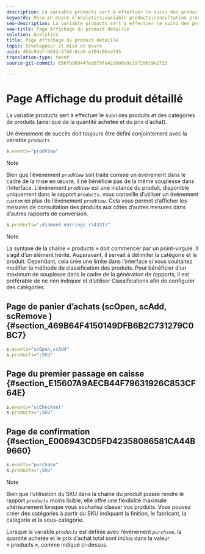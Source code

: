 ```yaml
---
description: La variable products sert à effectuer le suivi des produits et des catégories de produits (ainsi que de la quantité achetée et du prix d’achat).
keywords: Mise en œuvre d’Analytics;variable products;consultation produit;événement de succès
seo-description: La variable products sert à effectuer le suivi des produits et des catégories de produits (ainsi que de la quantité achetée et du prix d’achat).
seo-title: Page Affichage du produit détaillé
solution: Analytics
title: Page Affichage du produit détaillé
topic: Développeur et mise en œuvre
uuid: 464c9daf-b042-4fb8-8ca6-e104c0bcef45
translation-type: tm+mt
source-git-commit: 656fb909447ed079fa42a909a9c197296c9e2723

---
```



# Page Affichage du produit détaillé

La variable products sert à effectuer le suivi des produits et des catégories de produits (ainsi que de la quantité achetée et du prix d’achat).

Un événement de succès doit toujours être défini conjointement avec la variable *`products`*.

```js
s.events="prodView"
```

>[!NOTE]
>
>Bien que l’événement *`prodView`* soit traité comme un événement dans le cadre de la mise en œuvre, il ne bénéficie pas de la même souplesse dans l’interface. L’événement *`prodView`* est une instance du produit, disponible uniquement dans le rapport *`products`*. vous conseille d’utiliser un événement *`custom`* en plus de l’événement *`prodView`*. Cela vous permet d’afficher les mesures de consultation des produits aux côtés d’autres mesures dans d’autres rapports de conversion.

```js
s.products=";diamond earrings (54321)"
```

>[!NOTE]
>
>La syntaxe de la chaîne « products » doit commencer par un point-virgule. Il s’agit d’un élément hérité. Auparavant, il servait à délimiter la catégorie et le produit. Cependant, cela crée une limite dans l’interface si vous souhaitez modifier la méthode de classification des produits. Pour bénéficier d’un maximum de souplesse dans le cadre de la génération de rapports, il est préférable de ne rien indiquer et d’utiliser Classifications afin de configurer des catégories.

## Page de panier d’achats (scOpen, scAdd, scRemove ) {#section_469B64F4150149DFB6B2C731279C0BC7}

```js
s.events="scOpen,scAdd" 
s.products=";SKU" 
```

## Page du premier passage en caisse {#section_E15607A9AECB44F79631926C853CF64E}

```js
s.events="scCheckout" 
s.products=";SKU" 
```

## Page de confirmation {#section_E006943CD5FD42358086581CA44B9660}

```js
s.events="purchase" 
s.products=";SKU" 
```

>[!NOTE]
>
>Bien que l’utilisation du SKU dans la chaîne du produit puisse rendre le rapport *`products`* moins lisible, elle offre une flexibilité maximale ultérieurement lorsque vous souhaitez classer vos produits. Vous pouvez créer des catégories à partir du SKU indiquant la finition, le fabricant, la catégorie et la sous-catégorie.

Lorsque la variable *`products`* est définie avec l’événement *`purchase`*, la quantité achetée et le prix d’achat total sont inclus dans la valeur « products », comme indiqué ci-dessus.
